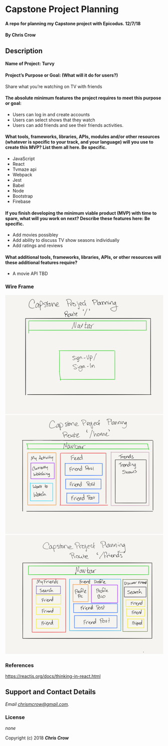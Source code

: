 # Capstone Project Planning

#### A repo for planning my Capstone project with Epicodus. 12/7/18

#### By **Chris Crow**

## Description

#### Name of Project: Turvy

#### Project’s Purpose or Goal: (What will it do for users?) 

Share what you’re watching on TV with friends  

#### The absolute minimum features the project requires to meet this purpose or goal:

* Users can log in and create accounts
* Users can select shows that they watch
* Users can add friends and see their friends activities. 

#### What tools, frameworks, libraries, APIs, modules and/or other resources (whatever is specific to your track, and your language) will you use to create this MVP? List them all here. Be specific.

* JavaScript
* React
* Tvmaze api
* Webpack
* Jest
* Babel
* Node
* Bootstrap
* Firebase

#### If you finish developing the minimum viable product (MVP) with time to spare, what will you work on next? Describe these features here: Be specific.

* Add movies possibley
* Add ability to discuss TV show seasons individually
* Add ratings and reviews

#### What additional tools, frameworks, libraries, APIs, or other resources will these additional features require?

* A movie API TBD


### Wire Frame
![Landing Page ('/')](./readme-img/root.png)
![User Home Page ('/home')](./readme-img/home.png)
![User Friends Page ('/home')](./readme-img/friends.png)

### References
https://reactjs.org/docs/thinking-in-react.html
<!-- ### Specs
| # | Spec | Input | Output |
| :-------------     | :-------------     | :------------- | :------------- |
| 1 | The program can accept the user input and repeat the order back to the user.  | Medium pizza with all of the toppings except green olives and ham. | Medium pizza with all of the toppings except green olives and ham. |
| 2 | The program can tell the user how much their pizza will cost.  | Pizza Choice | Pizza Cost |
| 3 | The program can display the pizza image as the user makes toppings selections | Select topping | Corresponding image appears | -->


<!-- ## Setup/Installation Requirements

1. Clone this repository.
2. Open the index.html file in your browser of choice.

## Known Bugs
* No known bugs at this time. -->

## Support and Contact Details

_Email chrismcrow@gmail.com._

### License

*none*

Copyright (c) 2018 **_Chris Crow_**
